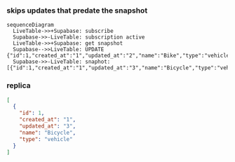 ### skips updates that predate the snapshot

```mermaid
sequenceDiagram
  LiveTable->>+Supabase: subscribe
  Supabase->>-LiveTable: subscription active
  LiveTable->>+Supabase: get snapshot
  Supabase-->>LiveTable: UPDATE {"id":1,"created_at":"1","updated_at":"2","name":"Bike","type":"vehicle"}
  Supabase->>-LiveTable: snaphot: [{"id":1,"created_at":"1","updated_at":"3","name":"Bicycle","type":"vehicle"}]
```

### replica
```json
[
  {
    "id": 1,
    "created_at": "1",
    "updated_at": "3",
    "name": "Bicycle",
    "type": "vehicle"
  }
]
```
